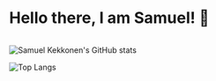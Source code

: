 # Hello there, I am Samuel! 👋

<img src="">

![Samuel Kekkonen's GitHub stats](https://github-readme-stats.vercel.app/api?username=sammekekko&show_icons=true&theme=radical)

![Top Langs](https://github-readme-stats.vercel.app/api/top-langs/?username=sammekekko)

<!--
**sammekekko/sammekekko** is a ✨ _special_ ✨ repository because its `README.md` (this file) appears on your GitHub profile.

Here are some ideas to get you started:

- 🔭 I’m currently working on ...
- 🌱 I’m currently learning ...
- 👯 I’m looking to collaborate on ...
- 🤔 I’m looking for help with ...
- 💬 Ask me about ...
- 📫 How to reach me: ...
- 😄 Pronouns: ...
- ⚡ Fun fact: ...
-->
